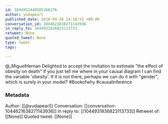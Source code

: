 ```yaml
---
id: 1044952448505266176
author: yudapearl
published_date: 2018-09-26 14:10:52 +00:00
conversation_id: 1044621638271143936
in_reply_to: 1044931836823113733
retweet: None
quoted_tweet: None
type: tweet
tags:

---
```


@_MiguelHernan Delighted to accept the invitation to estimate "the effect of obesity on death" if you just tell me where in your causal diagram I can find the variable 'obesity'. If it is not there, perhaps we can do it with "gender", which is surely in your model? #Bookofwhy #causalinference

### Metadata

Author: [[@yudapearl]]
Conversation: [[conversation-1044621638271143936]]
In reply to: [[1044931836823113733]]
Retweet of: [[None]]
Quoted tweet: [[None]]

